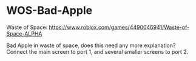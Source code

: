 # WOS-Bad-Apple
Waste of Space: https://www.roblox.com/games/4490046941/Waste-of-Space-ALPHA

Bad Apple in waste of space, does this need any more explanation?
Connect the main screen to port 1, and several smaller screens to port 2.
